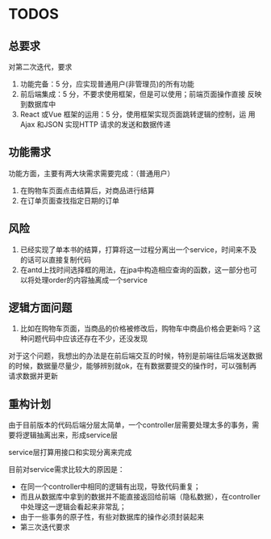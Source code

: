 # TODOS
## 总要求
对第二次迭代，要求
1) 功能完备：5 分，应实现普通用户(非管理员)的所有功能
2) 前后端集成：5 分，不要求使用框架，但是可以使用；前端页面操作直接
反映到数据库中
3) React 或Vue 框架的运用：5 分，使用框架实现页面跳转逻辑的控制，运
用Ajax 和JSON 实现HTTP 请求的发送和数据传递

## 功能需求
功能方面，主要有两大块需求需要完成：（普通用户）
1. 在购物车页面点击结算后，对商品进行结算
2. 在订单页面查找指定日期的订单


## 风险
1. 已经实现了单本书的结算，打算将这一过程分离出一个service，时间来不及的话可以直接复制代码
2. 在antd上找时间选择框的用法，在jpa中构造相应查询的函数，这一部分也可以将处理order的内容抽离成一个service


## 逻辑方面问题
1. 比如在购物车页面，当商品的价格被修改后，购物车中商品价格会更新吗？这种问题代码中应该还存在不少，还没发现

对于这个问题，我想出的办法是在前后端交互的时候，特别是前端往后端发送数据的时候，数据量尽量少，能够辨别就ok，在有数据要提交的操作时，可以强制再请求数据并更新


## 重构计划
由于目前版本的代码后端分层太简单，一个controller层需要处理太多的事务，需要将逻辑抽离出来，形成service层

service层打算用接口和实现分离来完成

目前对service需求比较大的原因是：
* 在同一个controller中相同的逻辑有出现，导致代码重复；
* 而且从数据库中拿到的数据并不能直接返回给前端（隐私数据），在controller中处理这一逻辑会看起来非常乱；
* 由于一些事务的原子性，有些对数据库的操作必须封装起来
* 第三次迭代要求
